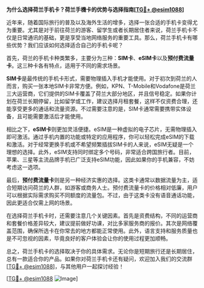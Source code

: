 **为什么选择荷兰手机卡？荷兰手機卡的优势与选择指南[[TG💪+ @esim1088](https://t.me/s/esim1088)]**

近年来，随着国际旅行的普及以及海外生活的增多，选择一张合适的手机卡变得尤为重要。尤其是对于前往荷兰的游客、留学生或者长期居住者来说，荷兰手机卡不仅是日常通讯的基础，更是享受当地网络服务的重要工具。那么，荷兰手机卡有哪些优势？我们应该如何选择适合自己的手机卡呢？

首先，荷兰的手机卡种类繁多，主要分为三种：**SIM卡**、**eSIM卡**以及**预付费流量卡**。这三种卡各有特点，适用于不同的需求场景。

**SIM卡**是最传统的手机卡形式，需要物理插入手机才能使用。对于初次到荷兰的人而言，购买一张本地SIM卡非常方便。例如，KPN、T-Mobile和Vodafone是荷兰三大运营商，它们提供的SIM卡覆盖了荷兰大部分地区，并且信号稳定。如果你计划在荷兰长期停留，比如留学或工作，建议选择月租套餐，这样不仅资费合理，还能享受更多的通话和流量资源。不过需要注意的是，SIM卡通常需要携带实体设备，且可能需要激活后才能使用。

相比之下，**eSIM卡**则更加灵活便捷。eSIM是一种虚拟的电子芯片，无需物理插入即可激活。通过手机内置的功能或特定的应用程序，你可以轻松完成eSIM的下载和激活。对于经常更换手机或不希望频繁插拔SIM卡的人来说，eSIM无疑是一个理想的选择。此外，eSIM支持同时绑定多个号码，非常适合跨国旅行者。目前，苹果、三星等主流品牌手机已广泛支持eSIM功能，因此如果你的手机兼容，不妨考虑这一选项。

最后，**预付费流量卡**则是另一种经济实惠的选择。这类卡通常以数据流量为主，适合短期访问荷兰的人群，如游客或商务人士。预付费流量卡的价格相对低廉，用户可以根据实际需求购买不同额度的流量包。不过，由于这类卡没有语音通话功能，因此更适合仅需上网的场景。

在选择荷兰手机卡时，还需要注意几个关键因素。首先是资费结构，不同的运营商和套餐价格差异较大，建议提前做好功课，对比多家服务商的报价。其次是网络覆盖范围，确保所选卡在你常去的地方都能正常使用。此外，语言支持和服务质量也是不可忽视的因素，毕竟良好的客户体验会让你的使用过程更加顺畅。

总之，荷兰手机卡的选择取决于你的具体需求。无论你是短期旅行还是长期居住，总有一款适合你的产品。如果你对荷兰手机卡还有疑问，欢迎加入我们的交流群[[TG💪+ @esim1088](https://t.me/s/esim1088)]，与其他用户一起探讨经验！

[[TG💪+ @esim1088](https://t.me/s/esim1088) ![Image](https://i.postimg.cc/4NQfJmqS/Snipaste-2025-05-13-00-14-12.png)]